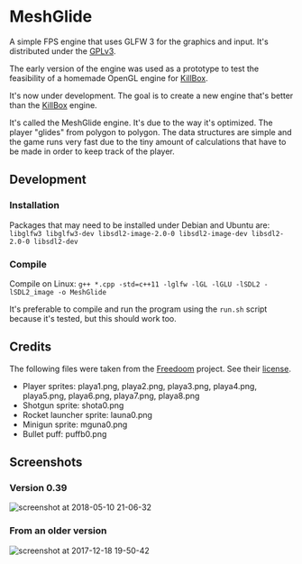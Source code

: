 # MeshGlide

A simple FPS engine that uses GLFW 3 for the graphics and input. It's distributed under the [GPLv3](https://www.gnu.org/licenses/gpl-3.0.en.html).

The early version of the engine was used as a prototype to test the feasibility of a homemade OpenGL engine for [KillBox](https://github.com/AXDOOMER/KillBox).

It's now under development. The goal is to create a new engine that's better than the [KillBox](https://github.com/AXDOOMER/KillBox) engine.

It's called the MeshGlide engine. It's due to the way it's optimized. The player "glides" from polygon to polygon. The data structures are simple and the game runs very fast due to the tiny amount of calculations that have to be made in order to keep track of the player.

## Development

### Installation

Packages that may need to be installed under Debian and Ubuntu are: `libglfw3 libglfw3-dev libsdl2-image-2.0-0 libsdl2-image-dev libsdl2-2.0-0 libsdl2-dev`

### Compile

Compile on Linux: `g++ *.cpp -std=c++11 -lglfw -lGL -lGLU -lSDL2 -lSDL2_image -o MeshGlide`

It's preferable to compile and run the program using the `run.sh` script because it's tested, but this should work too.

## Credits

The following files were taken from the [Freedoom](https://github.com/freedoom/freedoom) project. See their [license](https://github.com/freedoom/freedoom/blob/master/COPYING.adoc).

* Player sprites: playa1.png, playa2.png, playa3.png, playa4.png, playa5.png, playa6.png, playa7.png, playa8.png
* Shotgun sprite: shota0.png
* Rocket launcher sprite: launa0.png
* Minigun sprite: mguna0.png
* Bullet puff: puffb0.png

## Screenshots

### Version 0.39

![screenshot at 2018-05-10 21-06-32](https://user-images.githubusercontent.com/6194072/40698505-4aac5550-639d-11e8-949c-be9c2fab0723.png)

### From an older version

![screenshot at 2017-12-18 19-50-42](https://user-images.githubusercontent.com/6194072/34324771-efb26d0a-e84b-11e7-9c4a-a0529cafe437.png)
